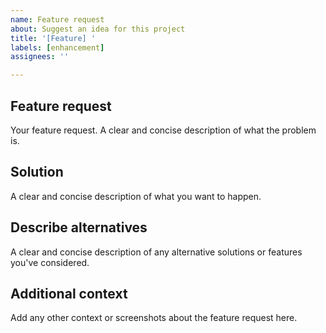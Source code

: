 ```yaml
---
name: Feature request
about: Suggest an idea for this project
title: '[Feature] '
labels: [enhancement]
assignees: ''

---
```


## Feature request

Your feature request. A clear and concise description of what the problem is.

## Solution

A clear and concise description of what you want to happen.

## Describe alternatives

A clear and concise description of any alternative solutions or features you've considered.

## Additional context

Add any other context or screenshots about the feature request here.